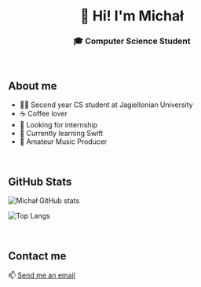 <h1 align = center> 👋 Hi! I'm Michał

<h3 align = center> 🎓 Computer Science Student </h3>

<br>

## About me

- 👨‍🎓 Second year CS student at Jagiellonian University
- ☕️ Coffee lover
- 💼 Looking for internship
- 🌱 Currently learning Swift
- 🎹 Amateur Music Producer

<br>

## GitHub Stats

![Michał GitHub stats](https://github-readme-stats.vercel.app/api?username=michalzuch&hide=stars,prs,issues,contribs&count_private=true&show_icons=true&theme=default&bg_color=00000000&text_color=afafaf&include_all_commits=true)

![Top Langs](https://github-readme-stats.vercel.app/api/top-langs/?username=michalzuch&langs_count=10&theme=default&bg_color=00000000&text_color=afafaf&layout=compact)

<br>

## Contact me

📫 [Send me an email](mailto:claves_regency0y@icloud.com)
